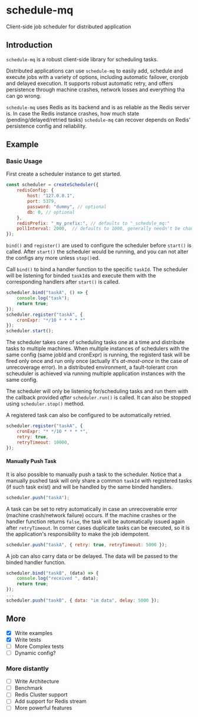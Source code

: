 # schedule-mq

Client-side job scheduler for distributed application

## Introduction

`schedule-mq` is a robust client-side library for scheduling tasks.

Distributed applications can use `schedule-mq` to easily add, schedule and execute jobs with a variety of options, including automatic failover, cronjob and delayed execution. It supports robust automatic retry, and offers persistence through machine crashes, network losses and everything tha can go wrong.

`schedule-mq` uses Redis as its backend and is as reliable as the Redis server is. In case the Redis instance crashes, how much state (pending/delayed/retried tasks) `schedule-mq` can recover depends on Redis' persistence config and reliability.

## Example

### Basic Usage

First create a scheduler instance to get started.


```js
const scheduler = createScheduler({
    redisConfig: {
        host: "127.0.0.1",
        port: 5379,
        password: "dummy", // optional
        db: 0, // optional
    },
    redisPrefix: "_my_prefix:", // defaults to "_schedule_mq:"
    pollInterval: 2000,  // defaults to 1000, generally needn't be changed
});
```

`bind()` and `register()` are used to configure the scheduler before `start()` is called. After `start()` the scheduler would be running, and you can not alter the configs any more unless `stop()`ed.

Call `bind()` to bind a handler function to the specific `taskId`. The scheduler will be listening for binded `taskId`s and execute them with the corresponding handlers after `start()` is called.

```js
scheduler.bind("taskA", () => {
    console.log("task");
    return true;
});
scheduler.register("taskA", {
    cronExpr: "*/10 * * * * *"
});
scheduler.start();
```

The scheduler takes care of scheduling tasks one at a time and distribute tasks to multiple machines. When multiple instances of schedulers with the same config (same jobId and cronExpr) is running, the registerd task will be fired only once and run only once (actually it's *at-most-once* in the case of unrecoverage error). In a distributed environment, a fault-tolerant cron scheuduler is achieved via running multiple application instances with the same config.

The scheduler will only be listening for/scheduling tasks and run them with the callback provided *after* `scheduler.run()` is called. It can also be stopped using `scheduler.stop()` method.

A registered task can also be configured to be automatically retried.

```js
scheduler.register("taskA", {
    cronExpr: "* */10 * * * *",
    retry: true,
    retryTimeout: 10000,
});
```

#### Manually Push Task

It is also possible to manually push a task to the scheduler. Notice that a manually pushed task will only share a common `taskId` with registered tasks (if such task exist) and will be handled by the same binded handlers.

```js
scheduler.push("taskA");
```

A task can be set to retry automatically in case an unrecoverable error (machine crash/network failure) occurs. If the machine crashes or the handler function returns `false`, the task will be automatically issued again after `retryTimeout`. In corner cases duplicate tasks can be executed, so it is the application's responsibility to make the job idempotent.

```js
scheduler.push("taskA", { retry: true, retryTimeout: 5000 });
```

A job can also carry data or be delayed. The data will be passed to the binded handler function.

```js
scheduler.bind("taskB", (data) => {
    console.log("received ", data);
    return true;
});
...
scheduler.push("taskB", { data: "im data", delay: 5000 });
```

## More

- [x] Write examples
- [x] Write tests
- [ ] More Complex tests
- [ ] Dynamic config?

### More distantly

- [ ] Write Architecture
- [ ] Benchmark
- [ ] Redis Cluster support
- [ ] Add support for Redis stream
- [ ] More powerful features
